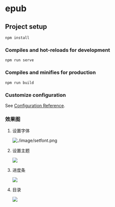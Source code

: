 # epub

## Project setup
```
npm install
```

### Compiles and hot-reloads for development
```
npm run serve
```

### Compiles and minifies for production
```
npm run build
```

### Customize configuration
See [Configuration Reference](https://cli.vuejs.org/config/).

### 效果图

1. 设置字体

   ![./image/setfont.png](E:\kaihuai\epub\image\setfont.png)

2. 设置主题

   ![](E:\kaihuai\epub\image\settheme.png)

3. 进度条

   ![](E:\kaihuai\epub\image\progress.png)

4. 目录

   ![](E:\kaihuai\epub\image\directory.png)

